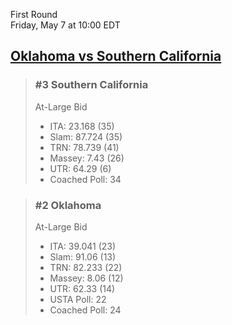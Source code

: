 First Round  
Friday, May 7 at 10:00 EDT
## [Oklahoma vs Southern California](https://www.ncaa.com/game/5833668) 

> ### #3 Southern California  
> At-Large Bid  
> - ITA: 23.168 (35)  
> - Slam: 87.724 (35)  
> - TRN: 78.739 (41)  
> - Massey: 7.43 (26)  
> - UTR: 64.29 (6)  
> - Coached Poll: 34  

> ### #2 Oklahoma  
> At-Large Bid  
> - ITA: 39.041 (23)  
> - Slam: 91.06 (13)  
> - TRN: 82.233 (22)  
> - Massey: 8.06 (12)  
> - UTR: 62.33 (14)  
> - USTA Poll: 22  
> - Coached Poll: 24  